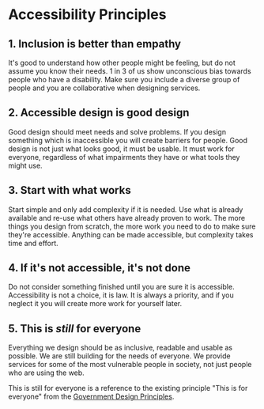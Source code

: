 # Accessibility Principles

## 1. Inclusion is better than empathy
It's good to understand how other people might be feeling, but do not assume you know their needs. 1 in 3 of us show unconscious bias towards people who have a disability. Make sure you include a diverse group of people and you are collaborative when designing services.

## 2. Accessible design is good design
Good design should meet needs and solve problems. If you design something which is inaccessible you will create barriers for people. Good design is not just what looks good, it must be usable. It must work for everyone, regardless of what impairments they have or what tools they might use.

## 3. Start with what works
Start simple and only add complexity if it is needed. Use what is already available and re-use what others have already proven to work. The more things you design from scratch, the more work you need to do to make sure they're accessible. 
Anything can be made accessible, but complexity takes time and effort. 

## 4. If it's not accessible, it's not done
Do not consider something finished until you are sure it is accessible. Accessibility is not a choice, it is law. It is always a priority, and if you neglect it you will create more work for yourself later.

## 5. This is _still_ for everyone
Everything we design should be as inclusive, readable and usable as possible. We are still building for the needs of everyone. We provide services for some of the most vulnerable people in society, not just people who are using the web. 

<div class="govuk-inset-text">

This is still for everyone is a reference to the existing principle "This is for everyone" from the [Government Design Principles](https://www.gov.uk/guidance/government-design-principles).

</div>